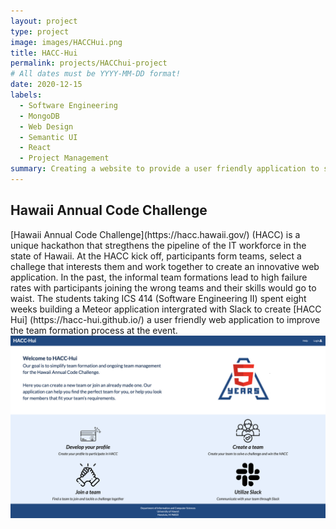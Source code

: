 ```yaml
---
layout: project
type: project
image: images/HACCHui.png
title: HACC-Hui
permalink: projects/HACChui-project
# All dates must be YYYY-MM-DD format!
date: 2020-12-15
labels:
  - Software Engineering 
  - MongoDB
  - Web Design
  - Semantic UI
  - React 
  - Project Management 
summary: Creating a website to provide a user friendly application to simplify and improve the team formation process during the Hawaii Annual Code Challenge
---
```

<h2> Hawaii Annual Code Challenge </h2>
[Hawaii Annual Code Challenge](https://hacc.hawaii.gov/) (HACC) is a unique hackathon that stregthens the pipeline of the IT workforce in the state of Hawaii. At the HACC kick off, participants form teams, select a challege that interests them and work together to create an innovative web application. In the past, the informal team formations lead to high failure rates with participants joining the wrong teams and their skills would go to waist. The students taking ICS 414 (Software Engineering II) spent eight weeks building a Meteor application intergrated with Slack to create [HACC Hui] (https://hacc-hui.github.io/) a user friendly web application to improve the team formation process at the event. 
<img class="ui rounded image centered" src="../images/HACCHomePage.png">
